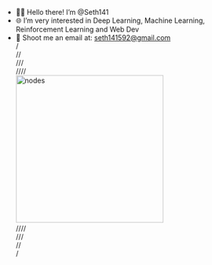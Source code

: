 - 👋🏻 Hello there! I’m @Seth141
- 🌐 I’m very interested in Deep Learning, Machine Learning, Reinforcement Learning and Web Dev
- 📩 Shoot me an email at: seth141592@gmail.com\
/\
//\
///\
////\
<img src="1.gif" alt="nodes" width="300" height="300"/>\
////\
///\
//\
/



<!---
Seth141/Seth141 is a ✨ special ✨ repository because its `README.md` (this file) appears on your GitHub profile.
You can click the Preview link to take a look at your changes.
--->
